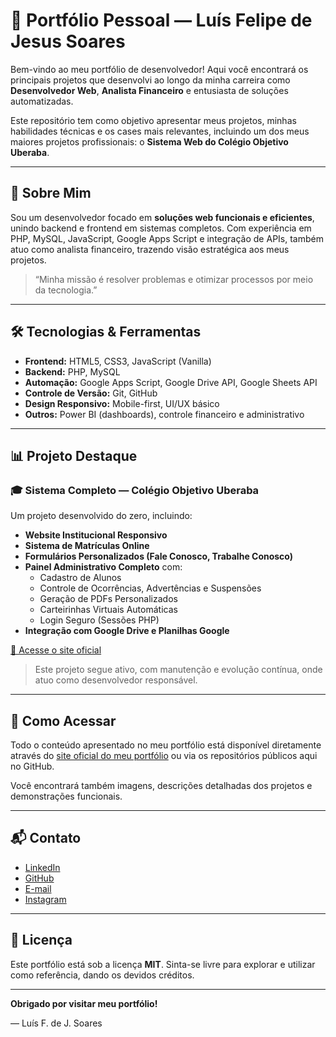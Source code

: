 # 🚀 Portfólio Pessoal — Luís Felipe de Jesus Soares

Bem-vindo ao meu portfólio de desenvolvedor! Aqui você encontrará os principais projetos que desenvolvi ao longo da minha carreira como **Desenvolvedor Web**, **Analista Financeiro** e entusiasta de soluções automatizadas.

Este repositório tem como objetivo apresentar meus projetos, minhas habilidades técnicas e os cases mais relevantes, incluindo um dos meus maiores projetos profissionais: o **Sistema Web do Colégio Objetivo Uberaba**.

---

## 📌 Sobre Mim

Sou um desenvolvedor focado em **soluções web funcionais e eficientes**, unindo backend e frontend em sistemas completos. Com experiência em PHP, MySQL, JavaScript, Google Apps Script e integração de APIs, também atuo como analista financeiro, trazendo visão estratégica aos meus projetos.

> “Minha missão é resolver problemas e otimizar processos por meio da tecnologia.”

---

## 🛠️ Tecnologias & Ferramentas

- **Frontend:** HTML5, CSS3, JavaScript (Vanilla)
- **Backend:** PHP, MySQL
- **Automação:** Google Apps Script, Google Drive API, Google Sheets API
- **Controle de Versão:** Git, GitHub
- **Design Responsivo:** Mobile-first, UI/UX básico
- **Outros:** Power BI (dashboards), controle financeiro e administrativo

---

## 📊 Projeto Destaque

### 🎓 Sistema Completo — Colégio Objetivo Uberaba

Um projeto desenvolvido do zero, incluindo:

- **Website Institucional Responsivo**
- **Sistema de Matrículas Online**
- **Formulários Personalizados (Fale Conosco, Trabalhe Conosco)**
- **Painel Administrativo Completo** com:
  - Cadastro de Alunos
  - Controle de Ocorrências, Advertências e Suspensões
  - Geração de PDFs Personalizados
  - Carteirinhas Virtuais Automáticas
  - Login Seguro (Sessões PHP)
- **Integração com Google Drive e Planilhas Google**

[🔗 Acesse o site oficial](https://objetivointegradouberaba.com/)

> Este projeto segue ativo, com manutenção e evolução contínua, onde atuo como desenvolvedor responsável.

---

## 📂 Como Acessar

Todo o conteúdo apresentado no meu portfólio está disponível diretamente através do [site oficial do meu portfólio](https://objetivointegradouberaba.com/) ou via os repositórios públicos aqui no GitHub.

Você encontrará também imagens, descrições detalhadas dos projetos e demonstrações funcionais.

---

## 📬 Contato

- [LinkedIn](https://www.linkedin.com/in/luisfjsoares/)
- [GitHub](https://github.com/luisfjs14)
- [E-mail](mailto:soares.lfj@outlook.com)
- [Instagram](https://www.instagram.com/luisfjsoares)

---

## 📄 Licença

Este portfólio está sob a licença **MIT**. Sinta-se livre para explorar e utilizar como referência, dando os devidos créditos.

---

**Obrigado por visitar meu portfólio!**

— Luís F. de J. Soares

